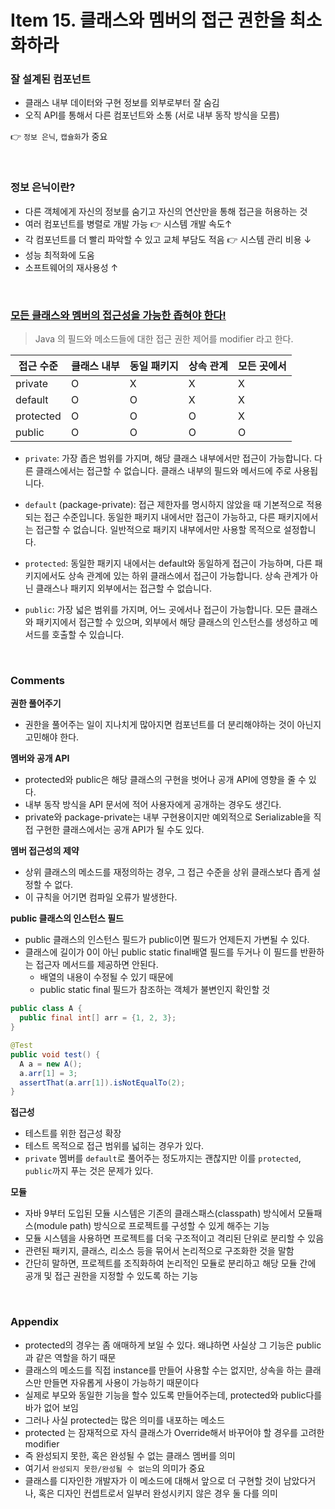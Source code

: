 # Item 15. 클래스와 멤버의 접근 권한을 최소화하라

### 잘 설계된 컴포넌트

-   클래스 내부 데이터와 구현 정보를 외부로부터 잘 숨김
-   오직 API를 통해서 다른 컴포넌트와 소통 (서로 내부 동작 방식을 모름)

👉 `정보 은닉`, `캡슐화`가 중요

<br/>

### 정보 은닉이란?

-   다른 객체에게 자신의 정보를 숨기고 자신의 연산만을 통해 접근을 허용하는 것
-   여러 컴포넌트를 병렬로 개발 가능 👉 시스템 개발 속도↑
-   각 컴포넌트를 더 빨리 파악할 수 있고 교체 부담도 적음 👉 시스템 관리 비용 ↓
-   성능 최적화에 도움
-   소프트웨어의 재사용성 ↑

<br/>

### <u>모든 클래스와 멤버의 접근성을 가능한 좁혀야 한다!</u>

> Java 의 필드와 메소드들에 대한 접근 권한 제어를 modifier 라고 한다.

| 접근 수준 | 클래스 내부 | 동일 패키지 | 상속 관계 | 모든 곳에서 |
| --------- | ----------- | ----------- | --------- | ----------- |
| private   | O           | X           | X         | X           |
| default   | O           | O           | X         | X           |
| protected | O           | O           | O         | X           |
| public    | O           | O           | O         | O           |

-   `private`: 가장 좁은 범위를 가지며, 해당 클래스 내부에서만 접근이 가능합니다. 다른 클래스에서는 접근할 수 없습니다. 클래스 내부의 필드와 메서드에 주로 사용됩니다.

-   `default` (package-private): 접근 제한자를 명시하지 않았을 때 기본적으로 적용되는 접근 수준입니다. 동일한 패키지 내에서만 접근이 가능하고, 다른 패키지에서는 접근할 수 없습니다. 일반적으로 패키지 내부에서만 사용할 목적으로 설정합니다.

-   `protected`: 동일한 패키지 내에서는 default와 동일하게 접근이 가능하며, 다른 패키지에서도 상속 관계에 있는 하위 클래스에서 접근이 가능합니다. 상속 관계가 아닌 클래스나 패키지 외부에서는 접근할 수 없습니다.

-   `public`: 가장 넓은 범위를 가지며, 어느 곳에서나 접근이 가능합니다. 모든 클래스와 패키지에서 접근할 수 있으며, 외부에서 해당 클래스의 인스턴스를 생성하고 메서드를 호출할 수 있습니다.

<br/>

### Comments

**권한 풀어주기**

-   권한을 풀어주는 일이 지나치게 많아지면 컴포넌트를 더 분리해야하는 것이 아닌지 고민해야 한다.

**멤버와 공개 API**

-   protected와 public은 해당 클래스의 구현을 벗어나 공개 API에 영향을 줄 수 있다.
-   내부 동작 방식을 API 문서에 적어 사용자에게 공개하는 경우도 생긴다.
-   private와 package-private는 내부 구현용이지만 예외적으로 Serializable을 직접 구현한 클래스에서는 공개 API가 될 수도 있다.

**멤버 접근성의 제약**

-   상위 클래스의 메소드를 재정의하는 경우, 그 접근 수준을 상위 클래스보다 좁게 설정할 수 없다.
-   이 규칙을 어기면 컴파일 오류가 발생한다.

**public 클래스의 인스턴스 필드**

-   public 클래스의 인스턴스 필드가 public이면 필드가 언제든지 가변될 수 있다.
-   클래스에 길이가 0이 아닌 public static final배열 필드를 두거나 이 필드를 반환하는 접근자 메서드를 제공하면 안된다.
    -   배열의 내용이 수정될 수 있기 때문에
    -   public static final 필드가 참조하는 객체가 불변인지 확인할 것

```java
public class A {
  public final int[] arr = {1, 2, 3};
}

@Test
public void test() {
  A a = new A();
  a.arr[1] = 3;
  assertThat(a.arr[1]).isNotEqualTo(2);
}
```

**접근성**

-   테스트를 위한 접근성 확장
-   테스트 목적으로 접근 범위를 넓히는 경우가 있다.
-   `private` 멤버를 `default`로 풀어주는 정도까지는 괜찮지만 이를 `protected`, `public`까지 푸는 것은 문제가 있다.

**모듈**

-   자바 9부터 도입된 모듈 시스템은 기존의 클래스패스(classpath) 방식에서 모듈패스(module path) 방식으로 프로젝트를 구성할 수 있게 해주는 기능
-   모듈 시스템을 사용하면 프로젝트를 더욱 구조적이고 격리된 단위로 분리할 수 있음
-   관련된 패키지, 클래스, 리소스 등을 묶어서 논리적으로 구조화한 것을 말함
-   간단히 말하면, 프로젝트를 조직화하여 논리적인 모듈로 분리하고 해당 모듈 간에 공개 및 접근 권한을 지정할 수 있도록 하는 기능

<br/>

### Appendix

-   protected의 경우는 좀 애매하게 보일 수 있다. 왜냐하면 사실상 그 기능은 public과 같은 역할을 하기 때문
-   클래스의 메소드를 직접 instance를 만들어 사용할 수는 없지만, 상속을 하는 클래스만 만들면 자유롭게 사용이 가능하기 때문이다
-   실제로 부모와 동일한 기능을 할수 있도록 만들어주는데, protected와 public다를 바가 없어 보임
-   그러나 사실 protected는 많은 의미를 내포하는 메소드
-   protected 는 잠재적으로 자식 클래스가 Override해서 바꾸어야 할 경우를 고려한 modifier
-   즉 완성되지 못한, 혹은 완성될 수 없는 클래스 멤버를 의미
-   여기서 `완성되지 못한/완성될 수 없는`의 의미가 중요
-   클래스를 디자인한 개발자가 이 메소드에 대해서 앞으로 더 구현할 것이 남았다거나, 혹은 디자인 컨셉트로서 일부러 완성시키지 않은 경우 둘 다를 의미
